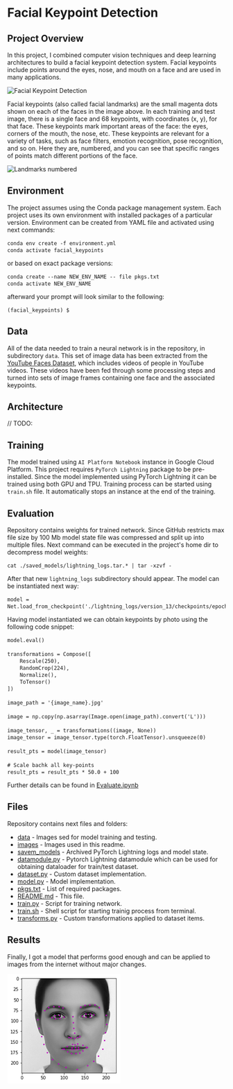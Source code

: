 [//]: # (Image References)

[image1]: ./images/key_pts_example.png "Facial Keypoint Detection"
[image2]: ./images/landmarks_numbered.jpg "Landmarks numbered"
[image3]: ./images/average_face_keypoints.png "Result image"

# Facial Keypoint Detection

## Project Overview

In this project, I combined computer vision techniques and deep learning architectures to build a facial keypoint detection system. Facial keypoints include points around the eyes, nose, and mouth on a face and are used in many applications.

![Facial Keypoint Detection][image1]

Facial keypoints (also called facial landmarks) are the small magenta dots shown on each of the faces in the image above. In each training and test image, there is a single face and 68 keypoints, with coordinates (x, y), for that face. These keypoints mark important areas of the face: the eyes, corners of the mouth, the nose, etc. These keypoints are relevant for a variety of tasks, such as face filters, emotion recognition, pose recognition, and so on. Here they are, numbered, and you can see that specific ranges of points match different portions of the face.

![Landmarks numbered][image2]

## Environment

The project assumes using the Conda package management system. Each project uses its own environment with installed packages of a particular version. Environment can be created from YAML file and activated using next commands:

```
conda env create -f environment.yml
conda activate facial_keypoints
```

or based on exact package versions:

```
conda create --name NEW_ENV_NAME -- file pkgs.txt
conda activate NEW_ENV_NAME
```

afterward your prompt will look similar to the following:

```
(facial_keypoints) $
```

## Data

All of the data needed to train a neural network is in the repository, in subdirectory `data`. This set of image data has been extracted from the [YouTube Faces Dataset](https://www.cs.tau.ac.il/~wolf/ytfaces/), which includes videos of people in YouTube videos. These videos have been fed through some processing steps and turned into sets of image frames containing one face and the associated keypoints.

## Architecture

// TODO:

## Training

The model trained using `AI Platform Notebook` instance in Google Cloud Platform. This project requires `PyTorch Lightning` package to be pre-installed. Since the model implemented using PyTorch Lightning it can be trained using both GPU and TPU. Training process can be started using `train.sh` file. It automatically stops an instance at the end of the training.

## Evaluation

Repository contains weights for trained network. Since GitHub restricts max file size by 100 Mb model state file was compressed and split up into multiple files. Next command can be executed in the project's home dir to decompress model weights:

```
cat ./saved_models/lightning_logs.tar.* | tar -xzvf -
```

After that new `lightning_logs` subdirectory should appear. The model can be instantiated next way:

```
model = Net.load_from_checkpoint('./lightning_logs/version_13/checkpoints/epoch=199.ckpt')
```

Having model instantiated we can obtain keypoints by photo using the following code snippet:

```
model.eval()

transformations = Compose([
    Rescale(250),
    RandomCrop(224),
    Normalize(),
    ToTensor()
])

image_path = '{image_name}.jpg'

image = np.copy(np.asarray(Image.open(image_path).convert('L')))

image_tensor, _ = transformations((image, None))
image_tensor = image_tensor.type(torch.FloatTensor).unsqueeze(0)

result_pts = model(image_tensor)

# Scale bachk all key-points
result_pts = result_pts * 50.0 + 100
```

Further details can be found in [Evaluate.ipynb](./Evaluate.ipynb)

## Files

Repository contains next files and folders:

* [data](./data) - Images sed for model training and testing.
* [images](./images) - Images used in this readme.
* [savem_models](./saved_models) - Archived PyTorch Lightning logs and model state.
* [datamodule.py](./datamodule.py) - Pytorch Lightning datamodule which can be used for obtaining dataloader for train/test dataset.
* [dataset.py](./dataset.py) - Custom dataset implementation.
* [model.py](./model.py) - Model implementation.
* [pkgs.txt](./pkgs.txt) - List of required packages.
* [README.md](./README.md) - This file.
* [train.py](./train.py) - Script for training network.
* [train.sh](./train.sh) - Shell script for starting trainig process from terminal.
* [transforms.py](./transorms.py) - Custom transformations applied to dataset items.

## Results

Finally, I got a model that performs good enough and can be applied to images from the internet without major changes.

![Result image][image3]